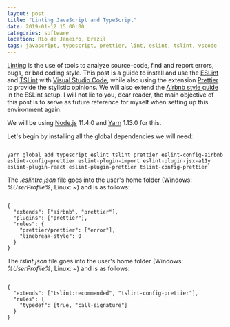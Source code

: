 ```yaml
---
layout: post
title: "Linting JavaScript and TypeScript"
date: 2019-01-12 15:00:00
categories: software
location: Rio de Janeiro, Brazil
tags: javascript, typescript, prettier, lint, eslint, tslint, vscode
---
```


<a href="https://en.wikipedia.org/wiki/Lint_(software)" target="_blank">Linting</a> is the use of tools to analyze source-code, find and report errors, bugs, or bad coding style. This post is a guide to install and use the <a href="https://eslint.org/" target="_blank">ESLint</a> and <a href="https://palantir.github.io/tslint/" target="_blank">TSLint</a> with <a href="https://code.visualstudio.com/" target="_blank">Visual Studio Code</a>, while also using the extension <a href="https://github.com/prettier/prettier" target="_blank">Prettier</a> to provide the stylistic opinions. We will also extend the <a href="https://github.com/airbnb/javascript" target="_blank">Airbnb style guide</a> in the ESLint setup. I will not lie to you, dear reader, the main objective of this post is to serve as future reference for myself when setting up this environment again.

<!--more-->

We will be using <a href="https://nodejs.org" target="_blank">Node.js</a> 11.4.0 and <a href="https://yarnpkg.com" target="_blank">Yarn</a> 1.13.0 for this.

Let's begin by installing all the global dependencies we will need:

<pre><code class="bash">
yarn global add typescript eslint tslint prettier eslint-config-airbnb eslint-config-prettier eslint-plugin-import eslint-plugin-jsx-a11y eslint-plugin-react eslint-plugin-prettier tslint-config-prettier
</code></pre>

The <i>.eslintrc.json</i> file goes into the user's home folder (Windows: <i>%UserProfile%</i>, Linux: <i>~</i>) and is as follows:

<pre><code class="javascript">
{
  "extends": ["airbnb", "prettier"],
  "plugins": ["prettier"],
  "rules": {
    "prettier/prettier": ["error"],
    "linebreak-style": 0
  }
}
</code></pre>

The <i>tslint.json</i> file goes into the user's home folder (Windows: <i>%UserProfile%</i>, Linux: <i>~</i>) and is as follows:

<pre><code class="javascript">
{
  "extends": ["tslint:recommended", "tslint-config-prettier"],
  "rules": {
    "typedef": [true, "call-signature"]
  }
}
</code></pre>
